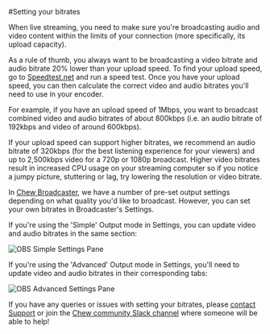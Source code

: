 #Setting your bitrates

When live streaming, you need to make sure you're broadcasting audio and video content within the limits of your connection (more specifically, its upload capacity). 

As a rule of thumb, you always want to be broadcasting a video bitrate and audio bitrate 20% lower than your upload speed. To find your upload speed, go to [Speedtest.net](http://speedtest.net) and run a speed test. Once you have your upload speed, you can then calculate the correct video and audio bitrates you'll need to use in your encoder.

For example, if you have an upload speed of 1Mbps, you want to broadcast combined video and audio bitrates of about 800kbps (i.e. an audio bitrate of 192kbps and video of around 600kbps).

If your upload speed can support higher bitrates, we recommend an audio bitrate of 320kbps (for the best listening experience for your viewers) and up to 2,500kbps video for a 720p or 1080p broadcast. Higher video bitrates result in increased CPU usage on your streaming computer so if you notice a jumpy picture, stuttering or lag, try lowering the resolution or video bitrate.

In [Chew Broadcaster](https://chew.tv/guide/broadcaster/getting_started), we have a number of pre-set output settings depending on what quality you'd like to broadcast. However, you can set your own bitrates in Broadcaster's Settings. 

If you're using the 'Simple' Output mode in Settings, you can update video and audio bitrates in the same section:

![OBS Simple Settings Pane](https://raw.githubusercontent.com/chewcode/Guide/master/encoder_setup/simple.png)

If you're using the 'Advanced' Output mode in Settings, you'll need to update video and audio bitrates in their corresponding tabs:

![OBS Advanced Settings Pane](https://raw.githubusercontent.com/chewcode/Guide/master/encoder_setup/advanced.png)

If you have any queries or issues with setting your bitrates, please [contact Support](mailto:support@chew.tv) or join the [Chew community Slack channel](http://slack.chew.tv) where someone will be able to help! 
